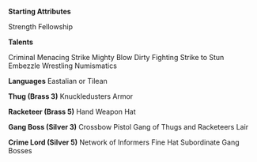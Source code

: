 **Starting Attributes**

Strength
Fellowship

**Talents**

Criminal
Menacing
Strike Mighty Blow
Dirty Fighting
Strike to Stun
Embezzle
Wrestling
Numismatics

**Languages**
Eastalian or Tilean

**Thug (Brass 3)**
Knuckledusters
Armor

**Racketeer (Brass 5)**
Hand Weapon
Hat

**Gang Boss (Silver 3)**
Crossbow Pistol
Gang of Thugs and Racketeers
Lair

**Crime Lord (Silver 5)**
Network of Informers
Fine Hat
Subordinate Gang Bosses